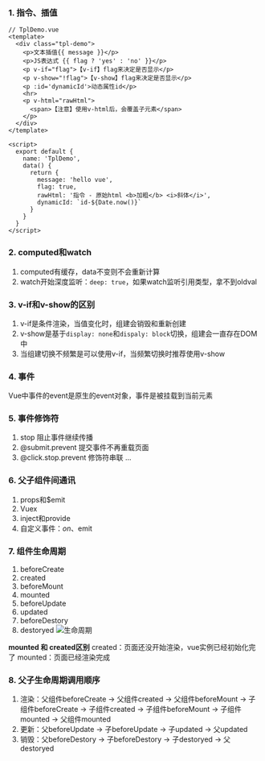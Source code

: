 ### 1. 指令、插值

```
// TplDemo.vue
<template>
  <div class="tpl-demo">
    <p>文本插值{{ message }}</p>
    <p>JS表达式 {{ flag ? 'yes' : 'no' }}</p>
    <p v-if="flag">【v-if】flag来决定是否显示</p>
    <p v-show="!flag">【v-show】flag来决定是否显示</p>
    <p :id='dynamicId'>动态属性id</p>
    <hr>
    <p v-html="rawHtml">
      <span>【注意】使用v-html后，会覆盖子元素</span>
    </p>
  </div>
</template>

<script>
  export default {
    name: 'TplDemo',
    data() {
      return {
        message: 'hello vue',
        flag: true,
        rawHtml: '指令 - 原始html <b>加粗</b> <i>斜体</i>',
        dynamicId: `id-${Date.now()}`
      }
    }
  }
</script>

```

### 2. computed和watch

1. computed有缓存，data不变则不会重新计算
2. watch开始深度监听：`deep: true`，如果watch监听引用类型，拿不到oldval

### 3. v-if和v-show的区别

1. v-if是条件渲染，当值变化时，组建会销毁和重新创建
2. v-show是基于`display: none`和`dispaly: block`切换，组建会一直存在DOM中
3. 当组建切换不频繁是可以使用v-if，当频繁切换时推荐使用v-show

### 4. 事件

Vue中事件的event是原生的event对象，事件是被挂载到当前元素

### 5. 事件修饰符

1. stop 阻止事件继续传播
2. @submit.prevent 提交事件不再重载页面
3. @click.stop.prevent 修饰符串联
...

### 6. 父子组件间通讯

1. props和$emit
2. Vuex
3. inject和provide
4. 自定义事件：$on、$emit

### 7. 组件生命周期

1. beforeCreate
2. created
3. beforeMount
4. mounted
5. beforeUpdate
6. updated
7. beforeDestory
8. destoryed
![生命周期](https://cn.vuejs.org/images/lifecycle.png)

**mounted 和 created区别**
created：页面还没开始渲染，vue实例已经初始化完了
mounted：页面已经渲染完成

### 8. 父子生命周期调用顺序

1. 渲染：父组件beforeCreate -> 父组件created -> 父组件beforeMount -> 子组件beforeCreate -> 子组件created -> 子组件beforeMount -> 子组件mounted -> 父组件mounted
2. 更新：父beforeUpdate -> 子beforeUpdate -> 子updated -> 父updated
3. 销毁：父beforeDestory -> 子beforeDestory -> 子destoryed -> 父destoryed
